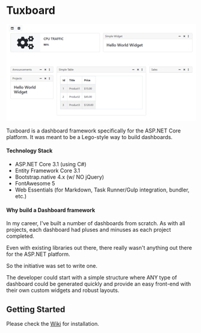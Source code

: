 # Tuxboard

![Tuxboard Example](images/TuxboardExample.png)

Tuxboard is a dashboard framework specifically for the ASP.NET Core platform. It was meant to be
a Lego-style way to build dashboards.

#### Technology Stack

  - ASP.NET Core 3.1 (using C#)
  - Entity Framework Core 3.1
  - Bootstrap.native 4.x (w/ NO jQuery)
  - FontAwesome 5
  - Web Essentials (for Markdown, Task Runner/Gulp integration, bundler, etc.)
  
#### Why build a Dashboard framework
In my career, I've built a number of dashboards from scratch. 
As with all projects, each dashboard had pluses and minuses as each project completed.

Even with existing libraries out there, there really wasn't anything out there for the ASP.NET platform.

So the initiative was set to write one.

The developer could start with a simple structure where
ANY type of dashboard could be generated quickly and 
provide an easy front-end with
their own custom widgets and robust layouts.

## Getting Started

Please check the [Wiki](https://github.com/jdanylko/TuxBoard/wiki) for installation.

